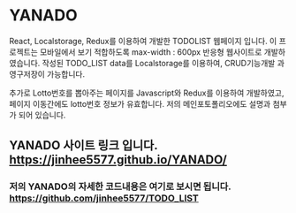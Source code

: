 # YANADO
React, Localstorage, Redux를 이용하여 개발한 TODOLIST 웹페이지 입니다.
이 프로젝트는 모바일에서 보기 적합하도록 max-width : 600px 반응형 웹사이트로 개발하였습니다.
작성된 TODO_LIST data를 Localstorage를 이용하여, CRUD기능개발 과 영구저장이 가능합니다.

추가로 Lotto번호를 뽑아주는 페이지를 Javascript와 Redux를 이용하여 개발하였고, 
페이지 이동간에도 lotto번호 정보가 유효합니다. 
저의 메인포토폴리오에도 설명과 첨부가 되어 있습니다.
## YANADO 사이트 링크 입니다. https://jinhee5577.github.io/YANADO/
### 저의 YANADO의 자세한 코드내용은 여기로 보시면 됩니다. https://github.com/jinhee5577/TODO_LIST
